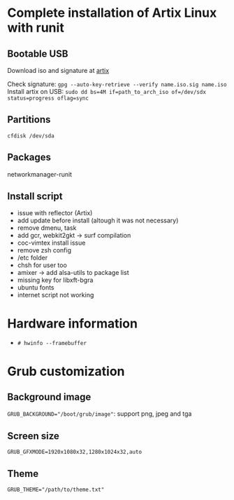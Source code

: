 # Complete installation of Artix Linux with runit

## Bootable USB

Download iso and signature at [artix](https://artixlinux.org/download.php)

Check signature: `gpg --auto-key-retrieve --verify name.iso.sig name.iso
`
Install artix on USB: `sudo dd bs=4M if=path_to_arch_iso of=/dev/sdx status=progress oflag=sync`

## Partitions

```
cfdisk /dev/sda
```

## Packages

networkmanager-runit

## Install script

* issue with reflector (Artix)
* add update before install (altough it was not necessary)
* remove dmenu, task
* add gcr, webkit2gkt -> surf compilation
* coc-vimtex install issue
* remove zsh config
* /etc folder
* chsh for user too
* amixer -> add alsa-utils to package list
* missing key for libxft-bgra
* ubuntu fonts
* internet script not working

# Hardware information

* `# hwinfo --framebuffer`

# Grub customization

## Background image

`GRUB_BACKGROUND="/boot/grub/image"`: support png, jpeg and tga

## Screen size

`GRUB_GFXMODE=1920x1080x32,1280x1024x32,auto`

## Theme

`GRUB_THEME="/path/to/theme.txt"`
